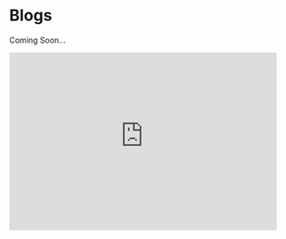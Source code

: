 <div style={{ textAlign: 'center', padding: '4rem 0' }}>
  <h1>Blogs</h1>
  <p>Coming Soon...</p>
  <iframe
    src="https://alphabuilderblogs.substack.com/embed"
    width="480"
    height="320"
    style={{ border: '1px solid #EEE', background: 'white' }}
    frameBorder="0"
    scrolling="no"
  ></iframe>
</div>
